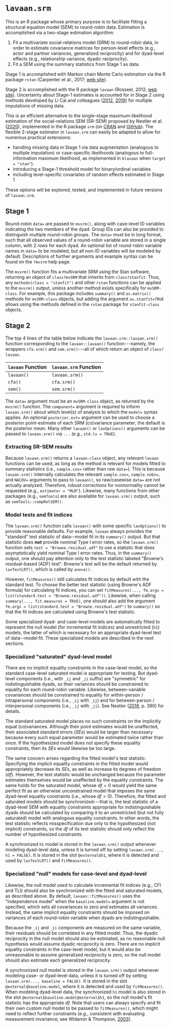 # `lavaan.srm`

This is an R package whose primary purpose is to facilitate fitting a structural equation model (SEM) to round-robin data.  Estimation is accomplished via a two-stage estimation algorithm:

  1. Fit a multivariate social-relations model (SRM) to round-robin data, in order to estimate covariance matrices for person-level effects (e.g., actor and partner variances, generalized reciprocity) and for dyad-level effects (e.g., relationship variance, dyadic reciprocity).
  2. Fit a SEM using the summary statistics from Stage 1 as data.

Stage 1 is accomplished with Markov chain Monte Carlo estimation via the R package `rstan` (Carpenter et al., 2017; [web site](https://mc-stan.org/)). 

Stage 2 is accomplished with the R package `lavaan` (Rosseel, 2012; [web site](https://lavaan.ugent.be/)).  Uncertainty about Stage-1 estimates is accounted for in Stage 2 using methods developed by Li Cai and colleagues ([2012](https://doi.org/10.3102/1076998612458320), [2019](https://doi.org/10.1080/00273171.2018.1523000)) for multiple imputations of missing data.

This is an efficient alternative to the single-stage maximum-likelihood estimation of the social-relations SEM (SR-SEM) proposed by Nestler et al. ([2020](https://doi.org/10.1007/s11336-020-09728-z)), implemented in the R package `srm` (on [CRAN](https://cran.r-project.org/package=srm) and [GitHub](https://github.com/alexanderrobitzsch/srm)).  The flexible 2-stage estimator in `lavaan.srm` can easily be adapted to allow for numerous practical extensions:

- handling missing data in Stage 1 via data augmentation (analogous to multiple imputation) or case-specific likelihoods (analogous to full-information maximum likelihood, as implemented in `blavaan` when `target = "stan"`).
- introducing a Stage-1 threshold model for binary/ordinal variables
- including level-specific covariates of random effects estimated in Stage 1

These options will be explored, tested, and implemented in future versions of `lavaan.srm`. 



## Stage 1

Round-robin `data=` are passed to `mvsrm()`, along with case-level ID variables indicating the two members of the dyad.  Group IDs can also be provided to distinguish multiple round-robin groups.  The `data=` must be in long format, such that all observed values of a round-robin variable are stored in a single column, with 2 rows for each dyad.  An optional list of round-robin variable names in `data=` to be modeled, but all non-ID variables will be modeled by default.  Descriptions of further arguments and example syntax can be found on the `?mvsrm` help page.

The `mvsrm()` function fits a multivariate SRM using the Stan software, returning an object of `class?mvSRM` that inherits from `class?stanfit`.  Thus, any `methods(class = "stanfit")` and other `rstan` functions can be applied to the `mvsrm()` output, unless another method exists specifically for `mvSRM-class`.  For example, this package includes `summary()` and `as.matrix()` methods for `mvSRM-class` objects, but adding the argument `as.stanfit=TRUE` allows using the methods defined in the `rstan` package for `stanfit-class` objects.



## Stage 2

The top 4 lines of the table below indicate the `lavaan.srm::lavaan.srm()` function corresponding to the `lavaan::lavaan()` function---namely, the wrappers `cfa.srm()` and `sem.srm()`---all of which return an object of `class?lavaan`.


|   `lavaan` Function    |   `lavaan.srm`   Function |
|:-----------------------|:--------------------------|
|      `lavaan()`        |       `lavaan.srm()`      |
|        `cfa()`         |         `cfa.srm()`       |
|        `sem()`         |         `sem.srm()`       |

The `data=` argument must be an `mvSRM-class` object, as returned by the `mvsrm()` function.  The `component=` argument is required to inform `lavaan.srm()` about which level(s) of analysis to which the `model=` syntax applies.  An optional `posterior.est=` argument can be used to choose a posterior point-estimate of each SRM (co)variance parameter; the default is the posterior mean.  Many other `lavaan()` or `lavOptions()` arguments can be passed to `lavaan.srm()` via `...` (e.g., `std.lv = TRUE`).


### Extracting SR-SEM results

Because `lavaan.srm()` returns a `lavaan-class` object, any relevant `lavaan` functions can be used, as long as the method is relevant for models fitted to summary statistics (i.e., `sample.cov=` rather than raw `data=`).  This is because `lavaan.srm()` internally calculates the relevant `sample.cov=`, `sample.nobs=`, and `NACOV=` arguments to pass to `lavaan()`, so raw/casewise `data=` are not actually analyzed.  Therefore, robust corrections for nonnormality cannot be requested (e.g., `estimator = "MLM"`).  Likewise, many functions from other packages (e.g., `semTools`) are also available for `lavaan.srm()` output, such as `semTools::compRelSEM()`.


### Model tests and fit indices

The `lavaan.srm()` function calls `lavaan()` with some specific `lavOptions()` to provide reasonable defaults.  For example, `lavaan` always provides the "standard" test statistic of data--model fit in its `summary()` output.  But that statistic does **not** provide nominal Type I error rates, so the `lavaan.srm()` function sets `test = "Browne.residual.adf"` to use a statistic that does asymptotically yield nominal Type I error rates.  Thus, in the `summary()` output, one should pay attention only to the test statistic labeled "Browne's residual-based (ADF) test".  Browne's test will be the default returned by `lavTestLRT()`, which is called by `anova()`.

However, `fitMeasures()` still calculates fit indices by default with the standard test.  To choose the better test statistic (using Browne's ADF formula) for calculating fit indices, you can set `fitMeasures(..., fm.args = list(standard.test = "Browne.residual.adf"))`.  Likewise, when calling `summary(..., fit.measures = TRUE)`, one should also add the argument `fm.args = list(standard.test = "Browne.residual.adf")` to `summary()` so that the fit indices are calculated using Browne's test statistic.

Some specialized dyad- and case-level models are automatically fitted to represent the null model (for incremental fit indices) and unrestricted (`h1`) models, the latter of which is necessary for an appropriate dyad-level test of data--model fit.  These specialized models are described in the next sections.


### Specialized "saturated" dyad-level model

There are no implicit equality constraints in the case-level model, so the standard case-level saturated model is appropriate for testing.  But dyad-level components (i.e., with `_ij` and `_ji` suffix) are "symmetric" for indistinguishable dyads, so their variances should be constrained to equality for each round-robin variable.  Likewise, between-variable covariances should be constrained to equality for within-person / intrapersonal components (i.e., `_ij` with `_ij`) and for between-person / interpersonal components (i.e., `_ij` with `_ji`).  See Nestler ([2018](https://doi.org/10.3102/1076998617741106), p. 390) for details.

The standard saturated model places no such constraints on the implicitly equal (co)variances.  Although their point estimates would be unaffected, their associated 
standard errors (*SE*s) would be larger than necessary because every such equal parameter would be estimated twice rather than once.  If the hypothesized model does not specify these equality constraints, then its *SE*s would likewise be too large.

The same concern arises regarding the fitted model's test statistic.  Specifying the implicit equality constraints in the fitted model would appropriately decrease its *SE*s, as well as increase its degrees of freedom (*df*).  However, the test statistic would be unchanged because the parameter estimates themselves would be unaffected by the equality constraints.  The same holds for the saturated model, whose $df=0$ would yield the same perfect fit as an otherwise unconstrained model that imposes the same dyad-level equality constraints (i.e., whose $df>0$).  Therefore, the fitted and saturated models should be synchronized---that is, the test statistic of a dyad-level SEM with equality constraints appropriate for indistinguishable dyads should be calculated by comparing it to an unrestricted (but not fully saturated) model with analogous equality constraints.  In other words, the test statistic reflects misspecification due only to the hypothesized (not implicit) constraints, so the $df$ of its test statistic should only reflect the number of hypothesized constraints. 

A synchronized `h1` model is stored in the `lavaan.srm()` output whenever modeling dyad-level data, unless it is turned off by setting `lavaan.srm(..., h1 = FALSE)`.  It is stored in the slot `@external$h1`, where it is detected and used by `lavTestLRT()` and `fitMeasures()`.  



### Specialized "null" models for case-level and dyad-level

Likewise, the null model used to calculate incremental fit indices (e.g., CFI and TLI) should also be synchronized with the fitted and saturated models, as described above.  By default, `lavaan::fitMeasures()` uses the "independence model" when the `baseline.model=` argument is not specified, which sets all covariances to zero and estimates all variances. Instead, the same implicit equality constraints should be imposed on variances of each round-robin variable when dyads are indistinguishable.  

Because the `_ij` and `_ji` components are measured on the same variable, their residuals should be correlated in any fitted model.  Thus, the dyadic reciprocity in the null model should also be estimated, as no reasonable null hypothesis would assume dyadic reciprocity is zero.  There are no implicit equality constraints in the case-level model, but it would also be unreasonable to assume generalized reciprocity is zero, so the null model should also estimate each generalized reciprocity.

A synchronized null model is stored in the `lavaan.srm()` output whenever modeling case- or dyad-level data, unless it is turned off by setting `lavaan.srm(..., baseline = FALSE)`.  It is stored in the slot `@external$baseline.model`, where it is detected and used by `fitMeasures()`. When modeling dyad-level data, the synchronized `h1` model is also stored in the slot `@external$baseline.model@external$h1`, so the null model's fit statistic has the appropriate *df*.  Note that users can always specify and fit their own custom null model to be passed to `fitMeasures()`, which might need to reflect further constraints (e.g., consistent with evaluating measurement invariance; see Widamin & Thompson, [2003](https://psycnet.apa.org/doi/10.1037/1082-989X.8.1.16)).


